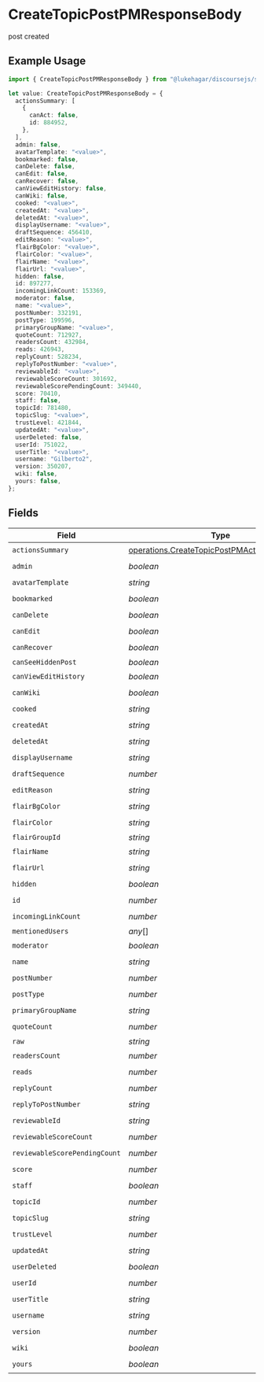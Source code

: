 # CreateTopicPostPMResponseBody

post created

## Example Usage

```typescript
import { CreateTopicPostPMResponseBody } from "@lukehagar/discoursejs/sdk/models/operations";

let value: CreateTopicPostPMResponseBody = {
  actionsSummary: [
    {
      canAct: false,
      id: 884952,
    },
  ],
  admin: false,
  avatarTemplate: "<value>",
  bookmarked: false,
  canDelete: false,
  canEdit: false,
  canRecover: false,
  canViewEditHistory: false,
  canWiki: false,
  cooked: "<value>",
  createdAt: "<value>",
  deletedAt: "<value>",
  displayUsername: "<value>",
  draftSequence: 456410,
  editReason: "<value>",
  flairBgColor: "<value>",
  flairColor: "<value>",
  flairName: "<value>",
  flairUrl: "<value>",
  hidden: false,
  id: 897277,
  incomingLinkCount: 153369,
  moderator: false,
  name: "<value>",
  postNumber: 332191,
  postType: 199596,
  primaryGroupName: "<value>",
  quoteCount: 712927,
  readersCount: 432984,
  reads: 426943,
  replyCount: 528234,
  replyToPostNumber: "<value>",
  reviewableId: "<value>",
  reviewableScoreCount: 301692,
  reviewableScorePendingCount: 349440,
  score: 70410,
  staff: false,
  topicId: 781480,
  topicSlug: "<value>",
  trustLevel: 421844,
  updatedAt: "<value>",
  userDeleted: false,
  userId: 751022,
  userTitle: "<value>",
  username: "Gilberto2",
  version: 350207,
  wiki: false,
  yours: false,
};
```

## Fields

| Field                                                                                                             | Type                                                                                                              | Required                                                                                                          | Description                                                                                                       |
| ----------------------------------------------------------------------------------------------------------------- | ----------------------------------------------------------------------------------------------------------------- | ----------------------------------------------------------------------------------------------------------------- | ----------------------------------------------------------------------------------------------------------------- |
| `actionsSummary`                                                                                                  | [operations.CreateTopicPostPMActionsSummary](../../../sdk/models/operations/createtopicpostpmactionssummary.md)[] | :heavy_check_mark:                                                                                                | N/A                                                                                                               |
| `admin`                                                                                                           | *boolean*                                                                                                         | :heavy_check_mark:                                                                                                | N/A                                                                                                               |
| `avatarTemplate`                                                                                                  | *string*                                                                                                          | :heavy_check_mark:                                                                                                | N/A                                                                                                               |
| `bookmarked`                                                                                                      | *boolean*                                                                                                         | :heavy_check_mark:                                                                                                | N/A                                                                                                               |
| `canDelete`                                                                                                       | *boolean*                                                                                                         | :heavy_check_mark:                                                                                                | N/A                                                                                                               |
| `canEdit`                                                                                                         | *boolean*                                                                                                         | :heavy_check_mark:                                                                                                | N/A                                                                                                               |
| `canRecover`                                                                                                      | *boolean*                                                                                                         | :heavy_check_mark:                                                                                                | N/A                                                                                                               |
| `canSeeHiddenPost`                                                                                                | *boolean*                                                                                                         | :heavy_minus_sign:                                                                                                | N/A                                                                                                               |
| `canViewEditHistory`                                                                                              | *boolean*                                                                                                         | :heavy_check_mark:                                                                                                | N/A                                                                                                               |
| `canWiki`                                                                                                         | *boolean*                                                                                                         | :heavy_check_mark:                                                                                                | N/A                                                                                                               |
| `cooked`                                                                                                          | *string*                                                                                                          | :heavy_check_mark:                                                                                                | N/A                                                                                                               |
| `createdAt`                                                                                                       | *string*                                                                                                          | :heavy_check_mark:                                                                                                | N/A                                                                                                               |
| `deletedAt`                                                                                                       | *string*                                                                                                          | :heavy_check_mark:                                                                                                | N/A                                                                                                               |
| `displayUsername`                                                                                                 | *string*                                                                                                          | :heavy_check_mark:                                                                                                | N/A                                                                                                               |
| `draftSequence`                                                                                                   | *number*                                                                                                          | :heavy_check_mark:                                                                                                | N/A                                                                                                               |
| `editReason`                                                                                                      | *string*                                                                                                          | :heavy_check_mark:                                                                                                | N/A                                                                                                               |
| `flairBgColor`                                                                                                    | *string*                                                                                                          | :heavy_check_mark:                                                                                                | N/A                                                                                                               |
| `flairColor`                                                                                                      | *string*                                                                                                          | :heavy_check_mark:                                                                                                | N/A                                                                                                               |
| `flairGroupId`                                                                                                    | *string*                                                                                                          | :heavy_minus_sign:                                                                                                | N/A                                                                                                               |
| `flairName`                                                                                                       | *string*                                                                                                          | :heavy_check_mark:                                                                                                | N/A                                                                                                               |
| `flairUrl`                                                                                                        | *string*                                                                                                          | :heavy_check_mark:                                                                                                | N/A                                                                                                               |
| `hidden`                                                                                                          | *boolean*                                                                                                         | :heavy_check_mark:                                                                                                | N/A                                                                                                               |
| `id`                                                                                                              | *number*                                                                                                          | :heavy_check_mark:                                                                                                | N/A                                                                                                               |
| `incomingLinkCount`                                                                                               | *number*                                                                                                          | :heavy_check_mark:                                                                                                | N/A                                                                                                               |
| `mentionedUsers`                                                                                                  | *any*[]                                                                                                           | :heavy_minus_sign:                                                                                                | N/A                                                                                                               |
| `moderator`                                                                                                       | *boolean*                                                                                                         | :heavy_check_mark:                                                                                                | N/A                                                                                                               |
| `name`                                                                                                            | *string*                                                                                                          | :heavy_check_mark:                                                                                                | N/A                                                                                                               |
| `postNumber`                                                                                                      | *number*                                                                                                          | :heavy_check_mark:                                                                                                | N/A                                                                                                               |
| `postType`                                                                                                        | *number*                                                                                                          | :heavy_check_mark:                                                                                                | N/A                                                                                                               |
| `primaryGroupName`                                                                                                | *string*                                                                                                          | :heavy_check_mark:                                                                                                | N/A                                                                                                               |
| `quoteCount`                                                                                                      | *number*                                                                                                          | :heavy_check_mark:                                                                                                | N/A                                                                                                               |
| `raw`                                                                                                             | *string*                                                                                                          | :heavy_minus_sign:                                                                                                | N/A                                                                                                               |
| `readersCount`                                                                                                    | *number*                                                                                                          | :heavy_check_mark:                                                                                                | N/A                                                                                                               |
| `reads`                                                                                                           | *number*                                                                                                          | :heavy_check_mark:                                                                                                | N/A                                                                                                               |
| `replyCount`                                                                                                      | *number*                                                                                                          | :heavy_check_mark:                                                                                                | N/A                                                                                                               |
| `replyToPostNumber`                                                                                               | *string*                                                                                                          | :heavy_check_mark:                                                                                                | N/A                                                                                                               |
| `reviewableId`                                                                                                    | *string*                                                                                                          | :heavy_check_mark:                                                                                                | N/A                                                                                                               |
| `reviewableScoreCount`                                                                                            | *number*                                                                                                          | :heavy_check_mark:                                                                                                | N/A                                                                                                               |
| `reviewableScorePendingCount`                                                                                     | *number*                                                                                                          | :heavy_check_mark:                                                                                                | N/A                                                                                                               |
| `score`                                                                                                           | *number*                                                                                                          | :heavy_check_mark:                                                                                                | N/A                                                                                                               |
| `staff`                                                                                                           | *boolean*                                                                                                         | :heavy_check_mark:                                                                                                | N/A                                                                                                               |
| `topicId`                                                                                                         | *number*                                                                                                          | :heavy_check_mark:                                                                                                | N/A                                                                                                               |
| `topicSlug`                                                                                                       | *string*                                                                                                          | :heavy_check_mark:                                                                                                | N/A                                                                                                               |
| `trustLevel`                                                                                                      | *number*                                                                                                          | :heavy_check_mark:                                                                                                | N/A                                                                                                               |
| `updatedAt`                                                                                                       | *string*                                                                                                          | :heavy_check_mark:                                                                                                | N/A                                                                                                               |
| `userDeleted`                                                                                                     | *boolean*                                                                                                         | :heavy_check_mark:                                                                                                | N/A                                                                                                               |
| `userId`                                                                                                          | *number*                                                                                                          | :heavy_check_mark:                                                                                                | N/A                                                                                                               |
| `userTitle`                                                                                                       | *string*                                                                                                          | :heavy_check_mark:                                                                                                | N/A                                                                                                               |
| `username`                                                                                                        | *string*                                                                                                          | :heavy_check_mark:                                                                                                | N/A                                                                                                               |
| `version`                                                                                                         | *number*                                                                                                          | :heavy_check_mark:                                                                                                | N/A                                                                                                               |
| `wiki`                                                                                                            | *boolean*                                                                                                         | :heavy_check_mark:                                                                                                | N/A                                                                                                               |
| `yours`                                                                                                           | *boolean*                                                                                                         | :heavy_check_mark:                                                                                                | N/A                                                                                                               |